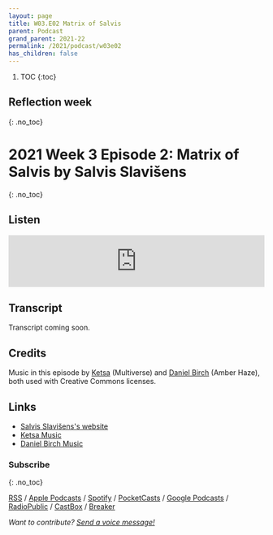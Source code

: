 ```yaml
---
layout: page
title: W03.E02 Matrix of Salvis
parent: Podcast
grand_parent: 2021-22
permalink: /2021/podcast/w03e02
has_children: false
---
```




1. TOC
{:toc}

## Reflection week
{: .no_toc}


# 2021 Week 3 Episode 2: Matrix of Salvis by Salvis Slavišens
{: .no_toc}

## Listen

<iframe src="https://anchor.fm/olliepalmer/embed/episodes/2021-W3-E2-Matrix-of-Salvis-by-Salvis-Slaviens-esnnsp" height="102px" width="100%" frameborder="0" scrolling="no"></iframe>

## Transcript

Transcript coming soon.

## Credits

Music in this episode by [Ketsa](https://ketsamusic.com/) (Multiverse) and [Daniel Birch](https://www.danielbirchmusic.com/) (Amber Haze), both used with Creative Commons licenses.


## Links

- [Salvis Slavišens's website](https://salvisbelike.weebly.com)
- [Ketsa Music](https://ketsamusic.com/)
- [Daniel Birch Music](https://www.danielbirchmusic.com/)


### Subscribe
{: .no_toc}

[RSS](https://anchor.fm/s/1884b008/podcast/rss) / [Apple Podcasts](https://podcasts.apple.com/gb/podcast/parallel-worlds/id1504529134) / [Spotify](https://open.spotify.com/show/3L3RhKaoqQZoU9fIcLuZjz) / [PocketCasts](https://pca.st/ha20534r) / [Google Podcasts](https://www.google.com/podcasts?feed=aHR0cHM6Ly9hbmNob3IuZm0vcy8xODg0YjAwOC9wb2RjYXN0L3Jzcw%3D%3D) / [RadioPublic](https://radiopublic.com/parallel-worlds-WzVy1K) / [CastBox](https://castbox.fm/channel/id2710471?utm_source=podcaster&utm_medium=dlink&utm_campaign=c_2710471&utm_content=Parallel%20Worlds-CastBox_FM) / [Breaker](https://www.breaker.audio/parallel-worlds)

_Want to contribute? [Send a voice message!](https://anchor.fm/olliepalmer/message)_
